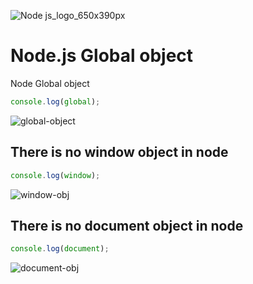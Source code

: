 ![Node js_logo_650x390px](https://github.com/danielurra/node-global-object/assets/51704179/6cf21d42-76f3-4a28-b8ef-f2e4fee48e31)

# Node.js Global object
Node Global object
```javascript
console.log(global);
```
![global-object](https://github.com/danielurra/node-global-object/assets/51704179/59584869-eff9-4a79-8ee2-9d65f152b8a9)

## There is no window object in node
```javascript
console.log(window);
```
![window-obj](https://github.com/danielurra/node-global-object/assets/51704179/6d453e5b-9f1e-4d27-a3b7-2a130537a1be)

## There is no document object in node
```javascript
console.log(document);
```
![document-obj](https://github.com/danielurra/node-global-object/assets/51704179/3114436a-a3f0-405b-b1d6-61f4d36ca42a)

